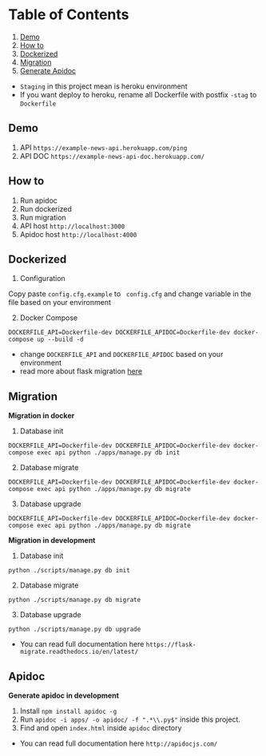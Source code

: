 # Table of Contents
1. [Demo](#demo)
2. [How to](#how-to)
3. [Dockerized](#dockerized)
4. [Migration](#migration)
5. [Generate Apidoc](generate-apidoc)

* `Staging` in this project mean is heroku environment
* If you want deploy to heroku, rename all Dockerfile with postfix `-stag` to `Dockerfile`

## Demo
1. API `https://example-news-api.herokuapp.com/ping`
2. API DOC `https://example-news-api-doc.herokuapp.com/`

## How to
1. Run apidoc
2. Run dockerized
3. Run migration
4. API host `http://localhost:3000`
5. Apidoc host `http://localhost:4000`

## Dockerized
1. Configuration

Copy paste `config.cfg.example` to ` config.cfg` and change variable in the file based on your environment

2. Docker Compose

```
DOCKERFILE_API=Dockerfile-dev DOCKERFILE_APIDOC=Dockerfile-dev docker-compose up --build -d
```

* change `DOCKERFILE_API` and `DOCKERFILE_APIDOC` based on your environment
* read more about flask migration [here](https://flask-migrate.readthedocs.io/en/latest/)

## Migration
**Migration in docker**
1. Database init

```
DOCKERFILE_API=Dockerfile-dev DOCKERFILE_APIDOC=Dockerfile-dev docker-compose exec api python ./apps/manage.py db init
```

2. Database migrate

```
DOCKERFILE_API=Dockerfile-dev DOCKERFILE_APIDOC=Dockerfile-dev docker-compose exec api python ./apps/manage.py db migrate
```

3. Database upgrade

```
DOCKERFILE_API=Dockerfile-dev DOCKERFILE_APIDOC=Dockerfile-dev docker-compose exec api python ./apps/manage.py db migrate
```

**Migration in development**
1. Database init

```
python ./scripts/manage.py db init
```

2. Database migrate

```
python ./scripts/manage.py db migrate
```

3. Database upgrade

```
python ./scripts/manage.py db upgrade
```

* You can read full documentation here `https://flask-migrate.readthedocs.io/en/latest/` 

## Apidoc
**Generate apidoc in development**
1. Install `npm install apidoc -g`
2. Run `apidoc -i apps/ -o apidoc/ -f ".*\\.py$"` inside this project.
3. Find and open `index.html` inside `apidoc` directory

* You can read full documentation here `http://apidocjs.com/`
